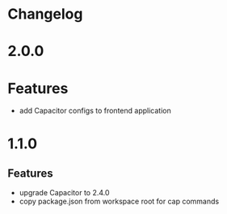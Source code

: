 # Changelog

# 2.0.0

# Features

- add Capacitor configs to frontend application

# 1.1.0

## Features

- upgrade Capacitor to 2.4.0
- copy package.json from workspace root for cap commands
